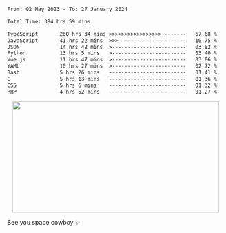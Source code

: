 
 <!--START_SECTION:waka-->

```txt
From: 02 May 2023 - To: 27 January 2024

Total Time: 384 hrs 59 mins

TypeScript       260 hrs 34 mins >>>>>>>>>>>>>>>>>--------   67.68 %
JavaScript       41 hrs 22 mins  >>>----------------------   10.75 %
JSON             14 hrs 42 mins  >------------------------   03.82 %
Python           13 hrs 5 mins   >------------------------   03.40 %
Vue.js           11 hrs 47 mins  >------------------------   03.06 %
YAML             10 hrs 27 mins  >------------------------   02.72 %
Bash             5 hrs 26 mins   -------------------------   01.41 %
C                5 hrs 13 mins   -------------------------   01.36 %
CSS              5 hrs 6 mins    -------------------------   01.32 %
PHP              4 hrs 52 mins   -------------------------   01.27 %
```

<!--END_SECTION:waka-->
 
 
 <!--
 <p align="center">
           <img src="https://wakatime.com/share/@b21fb822-1b1e-4a56-b3ac-d647f03795fd/3d8fc332-54a6-4d29-9469-965955d6e018.svg"/>
 </p>
 <p align="center">
  <img src="https://wakatime.com/share/@b21fb822-1b1e-4a56-b3ac-d647f03795fd/5d7b153c-4137-40c1-8270-25e516f9619c.svg"/>
 </p>
 -->
 <div style="display: flex; width: 100%; justify-content:center;">
   <img align="center" src="https://media.giphy.com/media/11KzOet1ElBDz2/giphy.gif" width="480" height="258" /> 

 </div>

See you space cowboy ✨ 


 
